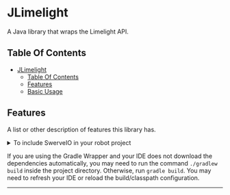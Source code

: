 # JLimelight
A Java library that wraps the Limelight API.

## Table Of Contents
- [JLimelight](#jlimelight)
    - [Table Of Contents](#table-of-contents)
    - [Features](#features)
    - [Basic Usage](#basic-usage)

## Features
A list or other description of features this library has.

<details> <summary> To include SwerveIO in your robot project </summary>
Add this to your `settings.gradle`:

```groovy
sourceControl {
    gitRepository("https://github.com/Team6090/JLimelight") {
        producesModule("net.bancino.robotics:JLimelight")
    }
}
```

Then, add the dependency in `build.gradle`:

```groovy
dependencies {
  api 'net.bancino.robotics:SwerveIO:1.0'
}
```
</details>

If you are using the Gradle Wrapper and your IDE does not download the dependencies automatically, you may need to run the command `./gradlew build` inside the project directory. Otherwise, run `gradle build`. You may need to refresh your IDE or reload the build/classpath configuration.

---